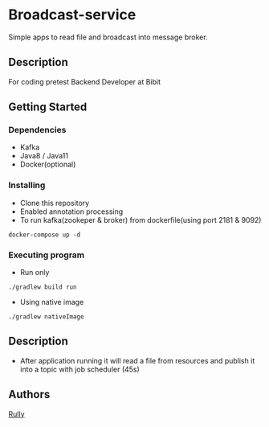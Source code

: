# Broadcast-service 

Simple apps to read file and broadcast into message broker.

## Description

For coding pretest Backend Developer at Bibit  

## Getting Started

### Dependencies

* Kafka  
* Java8 / Java11
* Docker(optional)

### Installing

* Clone this repository 
* Enabled annotation processing  
* To run kafka(zookeper & broker) from dockerfile(using port 2181 & 9092) 
```
docker-compose up -d
```

### Executing program

* Run only

```
./gradlew build run
```

* Using native image
```
./gradlew nativeImage
```

## Description

* After application running it will read a file from resources and publish it into a topic 
with job scheduler (45s)


## Authors

[Rully](https://github.com/r4lly99)